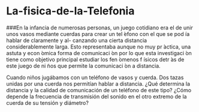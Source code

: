 # La-fisica-de-la-Telefonia

###En la infancia de numerosas personas, un juego cotidiano era el de unir unos vasos
mediante cuerdas para crear un tel ́efono con el que se pod ́ıa hablar de claramente y al-
canzando una cierta distancia considerablemente larga. Esto representaba aunque no muy
pr ́actica, una astuta y econ ́omica forma de comunicaci ́on por lo que esta investigaci ́on tiene
como objetivo principal estudiar los fen ́omenos f ́ısicos detr ́as de este juego de ni ̃nos que
permite la comunicaci ́on a distancia.  

Cuando niños jugábamos con un teléfono de vasos y cuerda. Dos tazas unidas por una cuerda nos permitían hablar a distancia. ¿Qué determina la distancia y la calidad de comunicación de un teléfono de este tipo? ¿Cómo depende la frecuencia de transmisión del sonido en el otro extremo de la cuerda de su tensión y diámetro?

